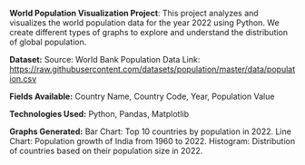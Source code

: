**World Population Visualization Project**:
This project analyzes and visualizes the world population data for the year 2022 using Python.
We create different types of graphs to explore and understand the distribution of global population.

**Dataset:**
Source: World Bank Population Data
Link: https://raw.githubusercontent.com/datasets/population/master/data/population.csv

**Fields Available:**
Country Name,
Country Code,
Year,
Population Value

**Technologies Used:**
Python,
Pandas,
Matplotlib

**Graphs Generated:**
Bar Chart: Top 10 countries by population in 2022.
Line Chart: Population growth of India from 1960 to 2022.
Histogram: Distribution of countries based on their population size in 2022.
